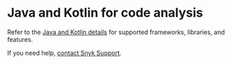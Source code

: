 # Java and Kotlin for code analysis

Refer to the [Java and Kotlin details](broken-reference) for supported frameworks, libraries, and features.

If you need help, [contact Snyk Support](https://support.snyk.io/hc/en-us).
